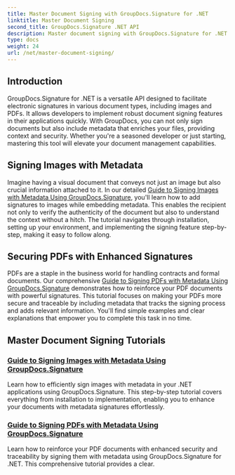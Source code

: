 ```yaml
---
title: Master Document Signing with GroupDocs.Signature for .NET
linktitle: Master Document Signing
second_title: GroupDocs.Signature .NET API
description: Master document signing with GroupDocs.Signature for .NET in our detailed tutorials. Sign images and PDFs with metadata effortlessly.
type: docs
weight: 24
url: /net/master-document-signing/
---
```

## Introduction

GroupDocs.Signature for .NET is a versatile API designed to facilitate electronic signatures in various document types, including images and PDFs. It allows developers to implement robust document signing features in their applications quickly. With GroupDocs, you can not only sign documents but also include metadata that enriches your files, providing context and security. Whether you're a seasoned developer or just starting, mastering this tool will elevate your document management capabilities.

## Signing Images with Metadata  
Imagine having a visual document that conveys not just an image but also crucial information attached to it. In our detailed [Guide to Signing Images with Metadata Using GroupDocs.Signature](./signing-images-with-metadata/), you'll learn how to add signatures to images while embedding metadata. This enables the recipient not only to verify the authenticity of the document but also to understand the context without a hitch. The tutorial navigates through installation, setting up your environment, and implementing the signing feature step-by-step, making it easy to follow along.

## Securing PDFs with Enhanced Signatures  
PDFs are a staple in the business world for handling contracts and formal documents. Our comprehensive [Guide to Signing PDFs with Metadata Using GroupDocs.Signature](./signing-pdf-with-metadata/) demonstrates how to reinforce your PDF documents with powerful signatures. This tutorial focuses on making your PDFs more secure and traceable by including metadata that tracks the signing process and adds relevant information. You'll find simple examples and clear explanations that empower you to complete this task in no time.

## Master Document Signing Tutorials
### [Guide to Signing Images with Metadata Using GroupDocs.Signature](./signing-images-with-metadata/)
Learn how to efficiently sign images with metadata in your .NET applications using GroupDocs.Signature. This step-by-step tutorial covers everything from installation to implementation, enabling you to enhance your documents with metadata signatures effortlessly.
### [Guide to Signing PDFs with Metadata Using GroupDocs.Signature](./signing-pdf-with-metadata/)
Learn how to reinforce your PDF documents with enhanced security and traceability by signing them with metadata using GroupDocs.Signature for .NET. This comprehensive tutorial provides a clear.
